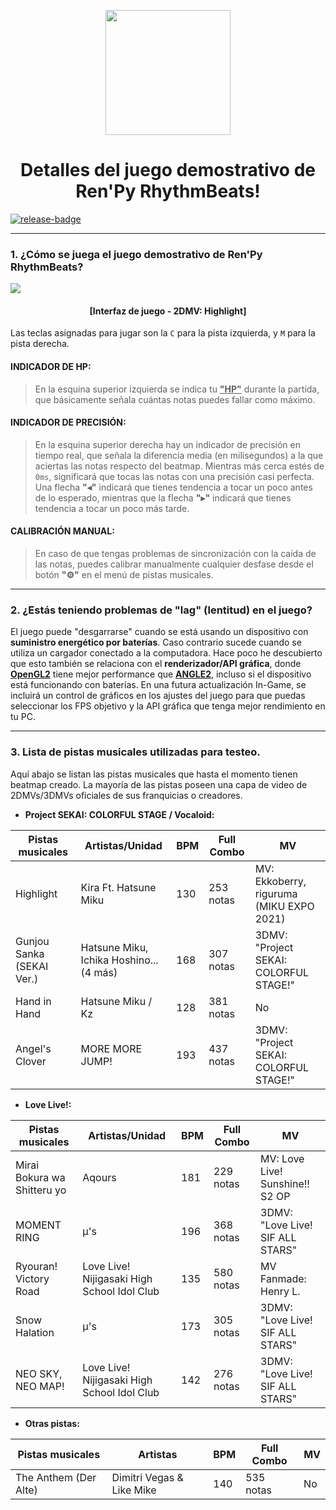 [release]: https://github.com/CharlieFuu69/RenPy_RhythmBeats/releases
[release-badge]: https://img.shields.io/github/v/release/CharlieFuu69/RenPy_RhythmBeats?style=for-the-badge&logo=github

<p align="center">
  <img width="200" height="200" src="https://user-images.githubusercontent.com/77955772/208582867-fe267999-3f6c-448f-ae78-26b14ced10ac.png">
</p>

<h1 align = "center"> Detalles del juego demostrativo de Ren'Py RhythmBeats! </h1>

[![release-badge]][release]

---
### 1. ¿Cómo se juega el juego demostrativo de Ren'Py RhythmBeats?

<img align="center" src="https://user-images.githubusercontent.com/77955772/209073140-0bbd0583-4c06-47c4-a768-b42c4b7e660a.png"></img>
<h4 align = "center"> [Interfaz de juego - 2DMV: Highlight] </h4>

Las teclas asignadas para jugar son la `C` para la pista izquierda, y `M` para la pista derecha.

#### INDICADOR DE HP:
> En la esquina superior izquierda se indica tu <ins>**"HP"**</ins> durante la partida, que básicamente señala cuántas notas puedes fallar como máximo.

#### INDICADOR DE PRECISIÓN:
> En la esquina superior derecha hay un indicador de precisión en tiempo real, que señala la diferencia media (en milisegundos) a la que aciertas las notas respecto del beatmap. Mientras más cerca estés de `0ms`, significará que tocas las notas con una precisión casi perfecta.
> Una flecha **"◂"** indicará que tienes tendencia a tocar un poco antes de lo esperado, mientras que la flecha **"▸"** indicará que tienes tendencia a tocar un poco más tarde.

#### CALIBRACIÓN MANUAL:
> En caso de que tengas problemas de sincronización con la caída de las notas, puedes calibrar manualmente cualquier desfase desde el botón **"⚙"** en el menú de pistas musicales.

---
### 2. ¿Estás teniendo problemas de "lag" (lentitud) en el juego?

El juego puede "desgarrarse" cuando se está usando un dispositivo con **suministro energético por baterías**. Caso contrario sucede cuando se utiliza un cargador conectado a la computadora. Hace poco he descubierto que esto también se relaciona con el **renderizador/API gráfica**, donde <ins>**OpenGL2**</ins> tiene mejor performance que <ins>**ANGLE2**</ins>, incluso si el dispositivo está funcionando con baterías.
En una futura actualización In-Game, se incluirá un control de gráficos en los ajustes del juego para que puedas seleccionar los FPS objetivo y la API gráfica que tenga mejor rendimiento en tu PC.

---
### 3. Lista de pistas musicales utilizadas para testeo.

Aquí abajo se listan las pistas musicales que hasta el momento tienen beatmap creado. La mayoría de las pistas poseen una capa de video de 2DMVs/3DMVs oficiales de sus franquicias o creadores.

* **Project SEKAI: COLORFUL STAGE / Vocaloid:**

|Pistas musicales|Artistas/Unidad|BPM|Full Combo|MV|
|---|---|---|---|---|
|Highlight|Kira Ft. Hatsune Miku|130|253 notas|MV: Ekkoberry, riguruma (MIKU EXPO 2021)|
|Gunjou Sanka (SEKAI Ver.)|Hatsune Miku, Ichika Hoshino... (4 más)|168|307 notas|3DMV: "Project SEKAI: COLORFUL STAGE!"|
|Hand in Hand|Hatsune Miku / Kz|128|381 notas|No|
|Angel's Clover|MORE MORE JUMP!|193|437 notas|3DMV: "Project SEKAI: COLORFUL STAGE!"|


* **Love Live!:**

|Pistas musicales|Artistas/Unidad|BPM|Full Combo|MV|
|---|---|---|---|---|
|Mirai Bokura wa Shitteru yo|Aqours|181|229 notas|MV: Love Live! Sunshine!! S2 OP|
|MOMENT RING|μ's|196|368 notas|3DMV: "Love Live! SIF ALL STARS"|
|Ryouran! Victory Road|Love Live! Nijigasaki High School Idol Club|135|580 notas|MV Fanmade: Henry L.|
|Snow Halation|μ's|173|305 notas|3DMV: "Love Live! SIF ALL STARS"|
|NEO SKY, NEO MAP!|Love Live! Nijigasaki High School Idol Club|142|276 notas|3DMV: "Love Live! SIF ALL STARS"|

* **Otras pistas:**

|Pistas musicales|Artistas|BPM|Full Combo|MV|
|---|---|---|---|---|
|The Anthem (Der Alte)|Dimitri Vegas & Like Mike|140|535 notas|No|
